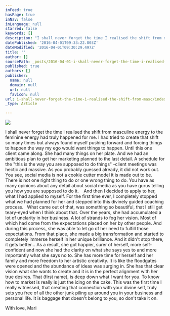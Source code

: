```yaml
---
inFeed: true
hasPage: true
inNav: false
inLanguage: null
starred: false
keywords: []
description: "I shall never forget the time I realised the shift from masculine energy to the feminine energy had truly happened for me. I had tried to create that shift so many times but always found myself pushing forward and forcing things to happen the way my ego would want things to happen. \n\nUntil this one client came along. She had many things on her plate. And we had an ambitious plan to get her marketing planned to the last detail. A schedule for the “this is the way you are supposed to do things” -client meetings was hectic and massive. As you probably guessed already, it did not work out. \L\L\n\nYou see, social media is not a cookie cutter model it is made out to be. There is not one right thing to do or one wrong thing to do. You have as many opinions about any detail about social media as you have gurus telling you how you are supposed to do it. \L\L\nAnd then I decided to apply to her, what I had applied to myself. \n\nFor the first time ever, I completely stopped what we had planned for her and stepped into this divinely guided coaching process.\L\L What came out of that, was something so beautiful, that I still get teary-eyed when I think about that. Over the years, she had accumulated a lot of unclarity in her business. A lot of strands to fog her vision. Most of which had come from the expectations placed on her by other people. And during this process, she was able to let go of her need to fulfill those expectations. From that place, she made a big transformation and started to completely immerse herself in her unique brilliance.\n\nAnd it didn’t stop there, it gets better… \n\nAs a result, she got happier, surer of herself, more self-confident and now she had the clarity on what she says yes to and more importantly what she says no to. She has more time for herself and her family and more freedom to her artistic creativity. It is like the floodgates were opened and the abundance of ideas was surging in. She has that clear vision what she wants to create and it is in the perfect alignment  with her true desires.\n\nThat (first name), is deep down what I want for you. To know how to market is really is just the icing on the cake. This was the first time I really witnessed, that creating that connection with your divine self, truly sets you free of all the other junk piling up around you in your business and personal life. It is baggage that doesn’t belong to you, so don’t take it on.\_"
datePublished: '2016-04-01T09:33:22.803Z'
dateModified: '2016-04-01T09:30:29.497Z'
title: ''
author: []
sourcePath: _posts/2016-04-01-i-shall-never-forget-the-time-i-realised-the-shift-from-masc.md
published: true
authors: []
publisher:
  name: null
  domain: null
  url: null
  favicon: null
url: i-shall-never-forget-the-time-i-realised-the-shift-from-masc/index.html
_type: Article

---
```

![](https://the-grid-user-content.s3-us-west-2.amazonaws.com/73654a76-cb22-410a-b631-40de7a770bac.jpg)

I shall never forget the time I realised the shift from masculine energy to the feminine energy had truly happened for me. I had tried to create that shift so many times but always found myself pushing forward and forcing things to happen the way my ego would want things to happen. 
Until this one client came along. She had many things on her plate. And we had an ambitious plan to get her marketing planned to the last detail. A schedule for the "this is the way you are supposed to do things" -client meetings was hectic and massive. As you probably guessed already, it did not work out.   
You see, social media is not a cookie cutter model it is made out to be. There is not one right thing to do or one wrong thing to do. You have as many opinions about any detail about social media as you have gurus telling you how you are supposed to do it.   
And then I decided to apply to her, what I had applied to myself. 
For the first time ever, I completely stopped what we had planned for her and stepped into this divinely guided coaching process.   What came out of that, was something so beautiful, that I still get teary-eyed when I think about that. Over the years, she had accumulated a lot of unclarity in her business. A lot of strands to fog her vision. Most of which had come from the expectations placed on her by other people. And during this process, she was able to let go of her need to fulfill those expectations. From that place, she made a big transformation and started to completely immerse herself in her unique brilliance.
And it didn't stop there, it gets better... 
As a result, she got happier, surer of herself, more self-confident and now she had the clarity on what she says yes to and more importantly what she says no to. She has more time for herself and her family and more freedom to her artistic creativity. It is like the floodgates were opened and the abundance of ideas was surging in. She has that clear vision what she wants to create and it is in the perfect alignment with her true desires.
That (first name), is deep down what I want for you. To know how to market is really is just the icing on the cake. This was the first time I really witnessed, that creating that connection with your divine self, truly sets you free of all the other junk piling up around you in your business and personal life. It is baggage that doesn't belong to you, so don't take it on. 

With love,
Mari